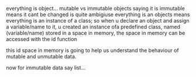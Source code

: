 everything is object...
mutable vs immutable objects
saying it is immutable means it cant be changed is quite ambigiuse
everything is an objects means everything is an instance of a class;
so when u declare an object and assign a variable/name to it, u created an instance ofa predefined class, named (variable/name) stored in a space  in memory, the space in memory can be accessed with the id function

this id space in memory is going to help us understand the behaviour of mutable and unmutable data.

now for immutable data say list...
